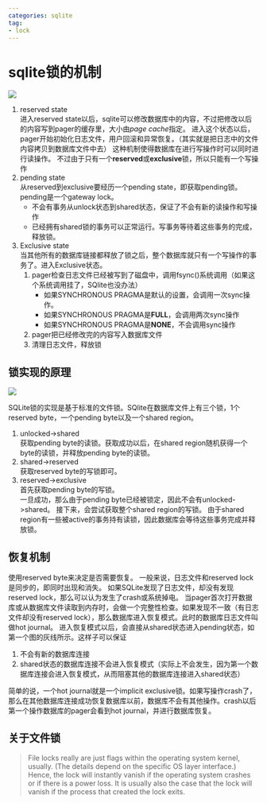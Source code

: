 ```yaml
---
categories: sqlite  
tag:  
- lock  
---
```

# sqlite锁的机制

![](http://oda58fqub.bkt.clouddn.com/14740800487429.jpg)  

1. reserved state  
进入reserved state以后，sqlite可以修改数据库中的内容，不过把修改以后的内容写到pager的缓存里，大小由*page cache*指定。
进入这个状态以后，pager开始初始化日志文件，用户回滚和异常恢复。（其实就是把日志中的文件内容拷贝到数据库文件中去）
这种机制使得数据库在进行写操作时可以同时进行读操作。
不过由于只有一个**reserved**或**exclusive**锁，所以只能有一个写操作
2. pending state  
从reserved到exclusive要经历一个pending state，即获取pending锁。
pending是一个gateway lock。
    - 不会有事务从unlock状态到shared状态，保证了不会有新的读操作和写操作
    - 已经拥有shared锁的事务可以正常运行。写事务等待着这些事务的完成，释放锁。
3. Exclusive state  
当其他所有的数据库链接都释放了锁之后，整个数据库就只有一个写操作的事务了。进入Exclusive状态。
    1. pager检查日志文件已经被写到了磁盘中，调用fsync()系统调用（如果这个系统调用挂了，SQlite也没办法）
        - 如果SYNCHRONOUS PRAGMA是默认的设置，会调用一次sync操作。
        - 如果SYNCHRONOUS PRAGMA是**FULL**，会调用两次sync操作
        - 如果SYNCHRONOUS PRAGMA是**NONE**，不会调用sync操作
    2. pager把已经修改完的内容写入数据库文件
    3. 清理日志文件，释放锁

## 锁实现的原理  
![](http://oda58fqub.bkt.clouddn.com/14740819602241.jpg)

SQLite锁的实现是基于标准的文件锁。SQlite在数据库文件上有三个锁，1个reserved byte，一个pending byte以及一个shared region。

1. unlocked->shared   
获取pending byte的读锁。获取成功以后，在shared region随机获得一个byte的读锁，并释放pending byte的读锁。
1. shared->reserved  
获取reserved byte的写锁即可。
2. reserved->exclusive  
首先获取pending byte的写锁。  
一旦成功，那么由于pending byte已经被锁定，因此不会有unlocked->shared。
接下来，会尝试获取整个shared region的写锁。
由于shared region有一些被active的事务持有读锁，因此数据库会等待这些事务完成并释放锁。  

## 恢复机制
使用reserved byte来决定是否需要恢复。
一般来说，日志文件和reserved lock是同步的，即同时出现和消失。
如果SQLite发现了日志文件，却没有发现reserved lock，那么可以认为发生了crash或系统掉电。
当pager首次打开数据库或从数据库文件读取到内存时，会做一个完整性检查。如果发现不一致（有日志文件却没有reserved lock），那么数据库进入恢复模式。此时的数据库日志文件叫做hot journal。
进入恢复模式以后，会直接从shared状态进入pending状态，如第一个图的灰线所示。这样子可以保证
1. 不会有新的数据库连接
2. shared状态的数据库连接不会进入恢复模式（实际上不会发生，因为第一个数据库连接会进入恢复模式，从而阻塞其他的数据库连接进入shared状态）

简单的说，一个hot journal就是一个implicit exclusive锁。如果写操作crash了，那么在其他数据库连接成功恢复数据库以前，数据库不会有其他操作。crash以后第一个操作数据库的pager会看到hot journal，并进行数据库恢复。

## 关于文件锁
>File locks really are just flags within the operating system kernel, usually. (The details depend on the specific OS layer interface.) Hence, the lock will instantly vanish if the operating system crashes or if there is a power loss. It is usually also the case that the lock will vanish if the process that created the lock exits.


